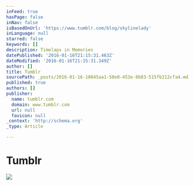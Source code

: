 ```yaml
---
inFeed: true
hasPage: false
inNav: false
isBasedOnUrl: 'https://www.tumblr.com/blog/skylinelady'
inLanguage: null
starred: false
keywords: []
description: Timelaps in Memories
datePublished: '2016-01-16T21:15:31.463Z'
dateModified: '2016-01-16T21:15:31.349Z'
author: []
title: Tumblr
sourcePath: _posts/2016-01-16-10845aa1-58e0-453e-8b83-515fb212cfa4.md
published: true
authors: []
publisher:
  name: tumblr.com
  domain: www.tumblr.com
  url: null
  favicon: null
_context: 'http://schema.org'
_type: Article

---
```

# Tumblr
![](https://45.media.tumblr.com/08230462836396b504b2ca98f5f22fca/tumblr_nq9lwte4QL1rx4e71o1_500.gif)